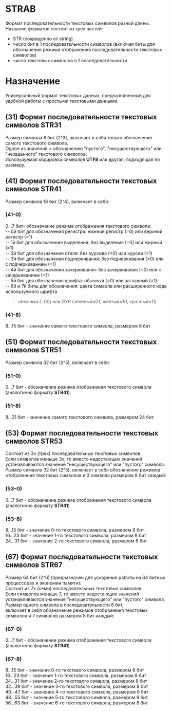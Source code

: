 # STRAB   
Формат последовательности текстовых символов разной длины. Название форматов состоит из трех частей:
- STR (сокращенно от string)
- число бит в 1 последовательности символов (включая биты для обозначения режима отображения последовательности текстовых символов)
- число текстовых символов в 1 последовательности    

# Назначение
Универсальный формат текстовых данных, предназначенный для удобной работы с простыми текстовыми данными.   

## (31) Формат последовательности текстовых символов STR31   
Размер символа 8 бит (2^3), включает в себя только обозначение самого текстового символа.   
Одное из значений = обозначению "пустого", "несуществующего" или "незаданного" текстового символов.   
Используемая кодировка символов **UTF8** или другая, подходящая по размеру.   

## (41) Формат последовательности текстовых символов STR41   
Размер символа 16 бит (2^4), включает в себя:   
### (41-0)
0...7 бит- обозначение режима отображения текстового символа:   
-- 0й бит для обозначения регистра:       нижний регистр (=0) или верхний регистр (=1)   
-- 1й бит для обозначения выделения:      без выделения (=0) или жирный (=1)   
-- 2й бит для обозначения стиля:          без курсива (=0) или курсив (=1)   
-- 3й бит для обозначения подчеркивания:  без подчеркивания (=0) или с подчеркиванием (=1)   
-- 4й бит для обозначения зачеркивания:   без зачеркивания (=0) или с зачеркиванием (=1)   
-- 5й бит для обозначения шрифта:         обычный (=0) или заглавный (=1)   
-- 6й и 7й биты для обозначения:          цвета символа или расширенного кода используемого шрифта
> обычный (=00) или GYR (зеленый=01, желтый=10, красный=11)   
> 

### (41-8)
8...15 бит - значение самого текстового символа, размером 8 бит   

## (51) Формат последовательности текстовых символов STR51   
Размер символа 32 бит (2^5), включает в себя:   
### (51-0)
0...7 бит   - обозначение режима отображения текстового символа (аналогично формату **STR41**).   
### (51-8)
8...31 бит  - значение самого текстового символа, размером 24 бит.   

## (53) Формат последовательности текстовых символов STR53   
Состоит из 3х (трех) последовательных текстовых символов.   
Если символов меньше 3х, то вместо недостающих значений устанавливаются значение "несуществующего" или "пустого" символа.   
Размер символа 32 бит (2^5), включает в себя обозначение режимов отображения текстовых символов и 3 символа размером 8 бит каждый:   
### (53-0)
0...7 бит   - обозначение режима отображения текстового символа (аналогично формату **STR41**)   
### (53-8)
8...15 бит  - значение 0-го текстового символа, размером 8 бит   
16...23 бит - значение 1-го текстового символа, размером 8 бит   
24...31 бит - значение 2-го текстового символа, размером 8 бит   

## (67) Формат последовательности текстовых символов STR67   
Размер 64 бит (2^6) (предназначен для ускорения работы на 64 битных процессорах и экономии памяти):   
Состоит из 7х (семи) последовательных текстовых символов.   
Если символов меньше 7, то вместо недостающих значений устанавливаются значение "несуществующего" или "пустого" символа.   
Размер одного символа в последовательности 8 бит,   
включает в себя обозначение режимов отображения текстовых символов и 7 символов размером 8 бит каждый:   
### (67-0)
0...7 бит   - обозначение режима отображения текстового символа (аналогично формату **STR41**)   
### (67-8)
8...15 бит  - значение 0-го текстового символа, размером 8 бит   
16...23 бит - значение 1-го текстового символа, размером 8 бит   
24...31 бит - значение 2-го текстового символа, размером 8 бит   
32...39 бит - значение 3-го текстового символа, размером 8 бит   
40...47 бит - значение 4-го текстового символа, размером 8 бит   
48...55 бит - значение 5-го текстового символа, размером 8 бит   
56...63 бит - значение 6-го текстового символа, размером 8 бит   
